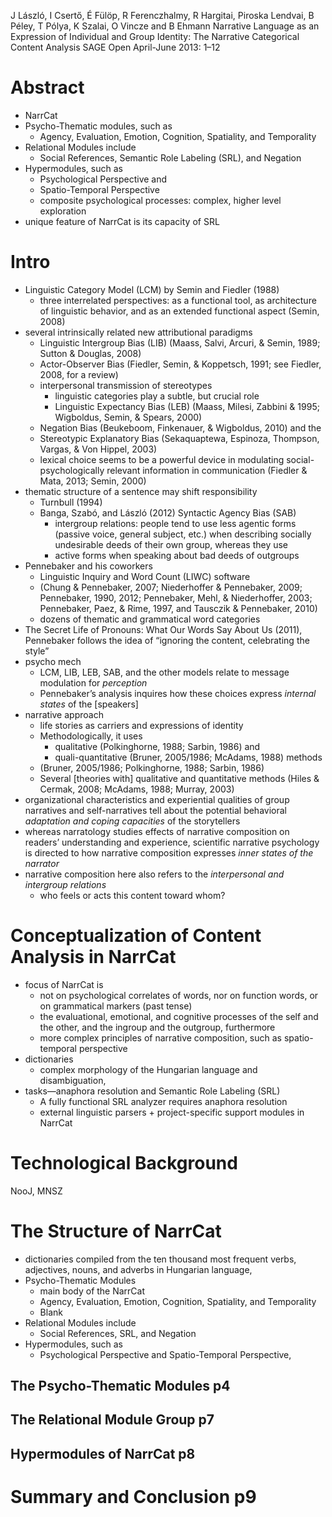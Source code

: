 J László, I Csertő, É Fülöp, R Ferenczhalmy, R Hargitai, Piroska Lendvai,
  B Péley, T Pólya, K Szalai, O Vincze and B Ehmann
Narrative Language as an Expression of Individual and Group Identity:
  The Narrative Categorical Content Analysis
SAGE Open April-June 2013: 1­–12

# Abstract

* NarrCat
* Psycho-Thematic modules, such as
  * Agency, Evaluation, Emotion, Cognition, Spatiality, and Temporality
* Relational Modules include
  * Social References, Semantic Role Labeling (SRL), and Negation
* Hypermodules, such as
  * Psychological Perspective and
  * Spatio-Temporal Perspective
  * composite psychological processes: complex, higher level exploration
* unique feature of NarrCat is its capacity of SRL

# Intro

* Linguistic Category Model (LCM) by Semin and Fiedler (1988)
  * three interrelated perspectives: as a functional tool, as architecture of
    linguistic behavior, and as an extended functional aspect (Semin, 2008)
* several intrinsically related new attributional paradigms
  * Linguistic Intergroup Bias (LIB)
    (Maass, Salvi, Arcuri, & Semin, 1989; Sutton & Douglas, 2008)
  * Actor-Observer Bias 
    (Fiedler, Semin, & Koppetsch, 1991; see Fiedler, 2008, for a review)
  * interpersonal transmission of stereotypes
    * linguistic categories play a subtle, but crucial role
    * Linguistic Expectancy Bias (LEB)
      (Maass, Milesi, Zabbini & 1995; Wigboldus, Semin, & Spears, 2000)
  * Negation Bias (Beukeboom, Finkenauer, & Wigboldus, 2010) and the
  * Stereotypic Explanatory Bias 
    (Sekaquaptewa, Espinoza, Thompson, Vargas, & Von Hippel, 2003)
  * lexical choice seems to be a powerful device in modulating
    social-psychologically relevant information in communication
    (Fiedler & Mata, 2013; Semin, 2000)
* thematic structure of a sentence may shift responsibility
  * Turnbull (1994)
  * Banga, Szabó, and László (2012) Syntactic Agency Bias (SAB)
    * intergroup relations: people tend to use less agentic forms (passive
      voice, general subject, etc.) when describing socially undesirable deeds
      of their own group, whereas they use
    * active forms when speaking about bad deeds of outgroups
* Pennebaker and his coworkers
  * Linguistic Inquiry and Word Count (LIWC) software
  * (Chung & Pennebaker, 2007; Niederhoffer & Pennebaker, 2009;
    Pennebaker, 1990, 2012; Pennebaker, Mehl, & Niederhoffer, 2003;
    Pennebaker, Paez, & Rime, 1997, and Tausczik & Pennebaker, 2010)
  * dozens of thematic and grammatical word categories
* The Secret Life of Pronouns: What Our Words Say About Us (2011), Pennebaker
  follows the idea of “ignoring the content, celebrating the style”
* psycho mech
  * LCM, LIB, LEB, SAB, and the other models relate to message modulation
    for _perception_
  * Pennebaker’s  analysis inquires how these choices express _internal
    states_ of the [speakers]
* narrative approach
  * life stories as carriers and expressions of identity
  * Methodologically, it uses
    * qualitative (Polkinghorne, 1988; Sarbin, 1986) and
    * quali-quantitative (Bruner, 2005/1986; McAdams, 1988) methods
  * (Bruner, 2005/1986; Polkinghorne, 1988; Sarbin, 1986)
  * Several [theories with] qualitative and quantitative methods
    (Hiles & Cermak, 2008; McAdams, 1988; Murray, 2003)
* organizational characteristics and experiential qualities of group narratives
  and self-narratives tell about the potential behavioral _adaptation and coping
  capacities_ of the storytellers
* whereas narratology studies effects of narrative composition on readers’
  understanding and experience, scientific narrative psychology is directed to
  how narrative composition expresses _inner states of the narrator_
* narrative composition here also refers to the _interpersonal and intergroup
  relations_
  * who feels or acts this content toward whom?

# Conceptualization of Content Analysis in NarrCat

* focus of NarrCat is
  * not on psychological correlates of words, nor on function words, or on
    grammatical markers (past tense)
  * the evaluational, emotional, and cognitive processes of the self and the
    other, and the ingroup and the outgroup, furthermore
  * more complex principles of narrative composition,
    such as spatio-temporal perspective
* dictionaries
  * complex morphology of the Hungarian language and disambiguation,
* tasks—anaphora resolution and Semantic Role Labeling (SRL)
  * A fully functional SRL analyzer requires anaphora resolution
  * external linguistic parsers + project-specific support modules in NarrCat

# Technological Background

NooJ, MNSZ

# The Structure of NarrCat

* dictionaries compiled from the ten thousand most frequent verbs,
  adjectives, nouns, and adverbs in Hungarian language,
* Psycho-Thematic Modules
  * main body of the NarrCat
  * Agency, Evaluation, Emotion, Cognition, Spatiality, and Temporality
  + Blank
* Relational Modules include
  * Social References, SRL, and Negation
* Hypermodules, such as
  * Psychological Perspective and Spatio-Temporal Perspective,

## The Psycho-Thematic Modules p4

## The Relational Module Group p7

## Hypermodules of NarrCat p8

# Summary and Conclusion p9

